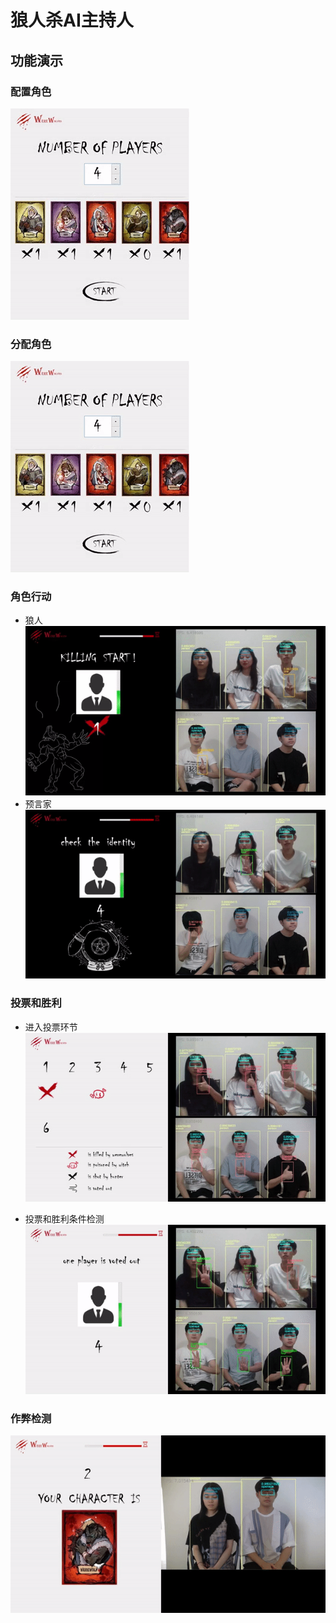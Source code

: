 # 狼人杀AI主持人

## 功能演示

### 配置角色
![image](https://github.com/JM2Q/Intelligent-Werewolf-Moderator/blob/main/vis/%E8%A7%92%E8%89%B2%E9%85%8D%E7%BD%AE.gif)

### 分配角色
![image](https://github.com/JM2Q/Intelligent-Werewolf-Moderator/blob/main/vis/%E8%A7%92%E8%89%B2%E9%85%8D%E7%BD%AE.gif)

### 角色行动
- 狼人
![image](https://github.com/JM2Q/Intelligent-Werewolf-Moderator/blob/main/vis/%E7%8B%BC%E4%BA%BA.gif)
- 预言家
![image](https://github.com/JM2Q/Intelligent-Werewolf-Moderator/blob/main/vis/%E9%A2%84%E8%A8%80%E5%AE%B6.gif)

### 投票和胜利
- 进入投票环节
![image](https://github.com/JM2Q/Intelligent-Werewolf-Moderator/blob/main/vis/%E8%BF%9B%E5%85%A5%E6%8A%95%E7%A5%A8.gif)

- 投票和胜利条件检测
![image](https://github.com/JM2Q/Intelligent-Werewolf-Moderator/blob/main/vis/%E6%8A%95%E7%A5%A8%E5%92%8C%E8%83%9C%E5%88%A9.gif)

### 作弊检测
![image](https://github.com/JM2Q/Intelligent-Werewolf-Moderator/blob/main/vis/%E4%BD%9C%E5%BC%8A%E6%A3%80%E6%B5%8B.gif)
